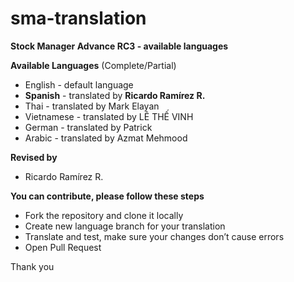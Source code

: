 # sma-translation
__Stock Manager Advance RC3 - available languages__

__Available Languages__ (Complete/Partial)
+ English -  default language
+ __Spanish__ - translated by __Ricardo Ramírez R.__
+ Thai - translated by Mark Elayan
+ Vietnamese - translated by LÊ THẾ VINH
+ German - translated by Patrick
+ Arabic - translated by Azmat Mehmood

__Revised by__
+ Ricardo Ramírez R.

__You can contribute, please follow these steps__
* Fork the repository and clone it locally
* Create new language branch for your translation
* Translate and test, make sure your changes don’t cause errors
* Open Pull Request

Thank you


